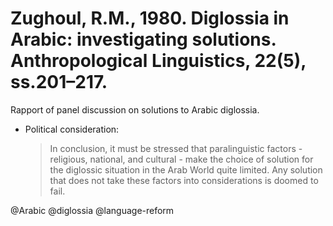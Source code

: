 # Zughoul, R.M., 1980. Diglossia in Arabic: investigating solutions.  Anthropological Linguistics, 22(5), ss.201–217.

Rapport of panel discussion on solutions to Arabic diglossia.

- Political consideration: 

    > In conclusion, it must be stressed that paralinguistic factors - religious, national, and cultural - make the choice of solution for the diglossic situation in the Arab World quite limited. Any solution that does not take these factors into considerations is doomed to fail.

@Arabic
@diglossia
@language-reform
